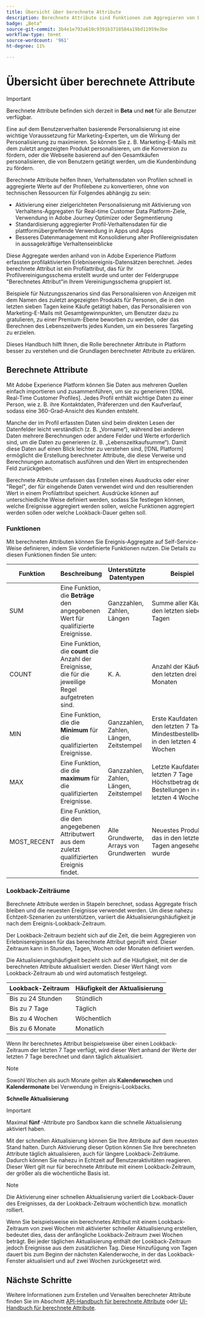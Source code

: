 ```yaml
---
title: Übersicht über berechnete Attribute
description: Berechnete Attribute sind Funktionen zum Aggregieren von Daten auf Ereignisebene in Profilattributen. Diese Funktionen werden automatisch berechnet, sodass sie für die Segmentierung, Aktivierung und Personalisierung verwendet werden können.
badge: „Beta“
source-git-commit: 3b4e1e793a610c9391b3718584a19bd11959e3be
workflow-type: tm+mt
source-wordcount: '961'
ht-degree: 11%

---
```


# Übersicht über berechnete Attribute

>[!IMPORTANT]
>
>Berechnete Attribute befinden sich derzeit in **Beta** und **not** für alle Benutzer verfügbar.

Eine auf dem Benutzerverhalten basierende Personalisierung ist eine wichtige Voraussetzung für Marketing-Experten, um die Wirkung der Personalisierung zu maximieren. So können Sie z. B. Marketing-E-Mails mit dem zuletzt angezeigten Produkt personalisieren, um die Konversion zu fördern, oder die Webseite basierend auf den Gesamtkäufen personalisieren, die von Benutzern getätigt werden, um die Kundenbindung zu fördern.

Berechnete Attribute helfen Ihnen, Verhaltensdaten von Profilen schnell in aggregierte Werte auf der Profilebene zu konvertieren, ohne von technischen Ressourcen für Folgendes abhängig zu sein:

- Aktivierung einer zielgerichteten Personalisierung mit Aktivierung von Verhaltens-Aggregaten für Real-time Customer Data Platform-Ziele, Verwendung in Adobe Journey Optimizer oder Segmentierung
- Standardisierung aggregierter Profil-Verhaltensdaten für die plattformübergreifende Verwendung in Apps und Apps
- Besseres Datenmanagement mit Konsolidierung alter Profilereignisdaten in aussagekräftige Verhaltenseinblicke

Diese Aggregate werden anhand von in Adobe Experience Platform erfassten profilaktivierten Erlebnisereignis-Datensätzen berechnet. Jedes berechnete Attribut ist ein Profilattribut, das für Ihr Profilvereinigungsschema erstellt wurde und unter der Feldergruppe &quot;Berechnetes Attribut&quot;in Ihrem Vereinigungsschema gruppiert ist.

Beispiele für Nutzungsszenarios sind das Personalisieren von Anzeigen mit dem Namen des zuletzt angezeigten Produkts für Personen, die in den letzten sieben Tagen keine Käufe getätigt haben, das Personalisieren von Marketing-E-Mails mit Gesamtgewinnpunkten, um Benutzer dazu zu gratulieren, zu einer Premium-Ebene beworben zu werden, oder das Berechnen des Lebenszeitwerts jedes Kunden, um ein besseres Targeting zu erzielen.

Dieses Handbuch hilft Ihnen, die Rolle berechneter Attribute in Platform besser zu verstehen und die Grundlagen berechneter Attribute zu erklären.

## Berechnete Attribute

Mit Adobe Experience Platform können Sie Daten aus mehreren Quellen einfach importieren und zusammenführen, um sie zu generieren [!DNL Real-Time Customer Profiles]. Jedes Profil enthält wichtige Daten zu einer Person, wie z. B. ihre Kontaktdaten, Präferenzen und den Kaufverlauf, sodass eine 360-Grad-Ansicht des Kunden entsteht.

Manche der im Profil erfassten Daten sind beim direkten Lesen der Datenfelder leicht verständlich (z. B. „Vorname“), während bei anderen Daten mehrere Berechnungen oder andere Felder und Werte erforderlich sind, um die Daten zu generieren (z. B. „Lebenszeitkaufsumme“). Damit diese Daten auf einen Blick leichter zu verstehen sind, [!DNL Platform] ermöglicht die Erstellung berechneter Attribute, die diese Verweise und Berechnungen automatisch ausführen und den Wert im entsprechenden Feld zurückgeben.

Berechnete Attribute umfassen das Erstellen eines Ausdrucks oder einer &quot;Regel&quot;, der für eingehende Daten verwendet wird und den resultierenden Wert in einem Profilattribut speichert. Ausdrücke können auf unterschiedliche Weise definiert werden, sodass Sie festlegen können, welche Ereignisse aggregiert werden sollen, welche Funktionen aggregiert werden sollen oder welche Lookback-Dauer gelten soll.

### Funktionen

Mit berechneten Attributen können Sie Ereignis-Aggregate auf Self-Service-Weise definieren, indem Sie vordefinierte Funktionen nutzen. Die Details zu diesen Funktionen finden Sie unten:

| Funktion | Beschreibung | Unterstützte Datentypen | Beispiel |
| -------- | ----------- | -------------------- | ------------- |
| SUM | Eine Funktion, die **Beträge** den angegebenen Wert für qualifizierte Ereignisse. | Ganzzahlen, Zahlen, Längen | Summe aller Käufe in den letzten sieben Tagen |
| COUNT | Eine Funktion, die **count** die Anzahl der Ereignisse, die für die jeweilige Regel aufgetreten sind. | K. A. | Anzahl der Käufe in den letzten drei Monaten |
| MIN | Eine Funktion, die die **Minimum** für die qualifizierten Ereignisse. | Ganzzahlen, Zahlen, Längen, Zeitstempel | Erste Kaufdaten in den letzten 7 Tagen<br/>Mindestbestellbetrag in den letzten 4 Wochen |
| MAX | Eine Funktion, die die **maximum** für die qualifizierten Ereignisse. | Ganzzahlen, Zahlen, Längen, Zeitstempel | Letzte Kaufdaten der letzten 7 Tage<br/>Höchstbetrag der Bestellungen in den letzten 4 Wochen |
| MOST_RECENT | Eine Funktion, die den angegebenen Attributwert aus dem zuletzt qualifizierten Ereignis findet. | Alle Grundwerte, Arrays von Grundwerten | Neuestes Produkt, das in den letzten 7 Tagen angesehen wurde |

### Lookback-Zeiträume

Berechnete Attribute werden in Stapeln berechnet, sodass Aggregate frisch bleiben und die neuesten Ereignisse verwendet werden. Um diese nahezu Echtzeit-Szenarien zu unterstützen, variiert die Aktualisierungshäufigkeit je nach dem Ereignis-Lookback-Zeitraum.

Der Lookback-Zeitraum bezieht sich auf die Zeit, die beim Aggregieren von Erlebnisereignissen für das berechnete Attribut geprüft wird. Dieser Zeitraum kann in Stunden, Tagen, Wochen oder Monaten definiert werden.

Die Aktualisierungshäufigkeit bezieht sich auf die Häufigkeit, mit der die berechneten Attribute aktualisiert werden. Dieser Wert hängt vom Lookback-Zeitraum ab und wird automatisch festgelegt.

| Lookback-Zeitraum | Häufigkeit der Aktualisierung |
| --------------- | ----------------- |
| Bis zu 24 Stunden | Stündlich |
| Bis zu 7 Tage | Täglich |
| Bis zu 4 Wochen | Wöchentlich |
| Bis zu 6 Monate | Monatlich |

Wenn Ihr berechnetes Attribut beispielsweise über einen Lookback-Zeitraum der letzten 7 Tage verfügt, wird dieser Wert anhand der Werte der letzten 7 Tage berechnet und dann täglich aktualisiert.

>[!NOTE]
>
>Sowohl Wochen als auch Monate gelten als **Kalenderwochen** und **Kalendermonate** bei Verwendung in Ereignis-Lookbacks.

**Schnelle Aktualisierung**

>[!IMPORTANT]
>
>Maximal **fünf** -Attribute pro Sandbox kann die schnelle Aktualisierung aktiviert haben.

Mit der schnellen Aktualisierung können Sie Ihre Attribute auf dem neuesten Stand halten. Durch Aktivierung dieser Option können Sie Ihre berechneten Attribute täglich aktualisieren, auch für längere Lookback-Zeiträume. Dadurch können Sie nahezu in Echtzeit auf Benutzeraktivitäten reagieren. Dieser Wert gilt nur für berechnete Attribute mit einem Lookback-Zeitraum, der größer als die wöchentliche Basis ist.

>[!NOTE]
>
>Die Aktivierung einer schnellen Aktualisierung variiert die Lookback-Dauer des Ereignisses, da der Lookback-Zeitraum wöchentlich bzw. monatlich rolliert.
>
>Wenn Sie beispielsweise ein berechnetes Attribut mit einem Lookback-Zeitraum von zwei Wochen mit aktivierter schneller Aktualisierung erstellen, bedeutet dies, dass der anfängliche Lookback-Zeitraum zwei Wochen beträgt. Bei jeder täglichen Aktualisierung enthält der Lookback-Zeitraum jedoch Ereignisse aus dem zusätzlichen Tag. Diese Hinzufügung von Tagen dauert bis zum Beginn der nächsten Kalenderwoche, in der das Lookback-Fenster aktualisiert und auf zwei Wochen zurückgesetzt wird.

## Nächste Schritte

Weitere Informationen zum Erstellen und Verwalten berechneter Attribute finden Sie im Abschnitt [API-Handbuch für berechnete Attribute](./api.md) oder [UI-Handbuch für berechnete Attribute](./ui.md).
